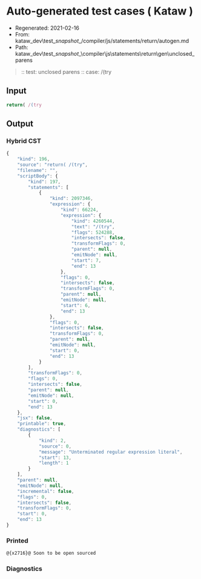 # Auto-generated test cases ( Kataw )
- Regenerated: 2021-02-16
- From: kataw_dev\test\__snapshot__/compiler/js/statements/return/autogen.md
- Path: kataw_dev\test\__snapshot__\compiler\js\statements\return\gen\unclosed_parens
> :: test: unclosed parens
> :: case: /(try
## Input

`````js
return( /(try
`````

## Output


### Hybrid CST


```javascript
{
    "kind": 196,
    "source": "return( /(try",
    "filename": "",
    "scriptBody": {
        "kind": 197,
        "statements": [
            {
                "kind": 2097346,
                "expression": {
                    "kind": 66224,
                    "expression": {
                        "kind": 4260544,
                        "text": "/(try",
                        "flags": 524288,
                        "intersects": false,
                        "transformFlags": 0,
                        "parent": null,
                        "emitNode": null,
                        "start": 7,
                        "end": 13
                    },
                    "flags": 0,
                    "intersects": false,
                    "transformFlags": 0,
                    "parent": null,
                    "emitNode": null,
                    "start": 6,
                    "end": 13
                },
                "flags": 0,
                "intersects": false,
                "transformFlags": 0,
                "parent": null,
                "emitNode": null,
                "start": 0,
                "end": 13
            }
        ],
        "transformFlags": 0,
        "flags": 0,
        "intersects": false,
        "parent": null,
        "emitNode": null,
        "start": 0,
        "end": 13
    },
    "jsx": false,
    "printable": true,
    "diagnostics": [
        {
            "kind": 2,
            "source": 0,
            "message": "Unterminated regular expression literal",
            "start": 13,
            "length": 1
        }
    ],
    "parent": null,
    "emitNode": null,
    "incremental": false,
    "flags": 0,
    "intersects": false,
    "transformFlags": 0,
    "start": 0,
    "end": 13
}
```

### Printed


```javascript
@{x2716}@ Soon to be open sourced
```

### Diagnostics


```javascript

```

